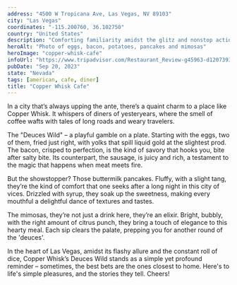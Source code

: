 ```yaml
---
address: "4500 W Tropicana Ave, Las Vegas, NV 89103"
city: "Las Vegas"
coordinates: "-115.200760, 36.102750"
country: "United States"
description: "Comforting familiarity amidst the glitz and nonstop action"
heroAlt: "Photo of eggs, bacon, potatoes, pancakes and mimosas"
heroImage: "copper-whisk-cafe"
infoUrl: "https://www.tripadvisor.com/Restaurant_Review-g45963-d12073937-Reviews-Copper_Whisk_Cafe-Las_Vegas_Nevada.html"
pubDate: "Sep 20, 2023"
state: "Nevada"
tags: [american, cafe, diner]
title: "Copper Whisk Cafe"
---
```


In a city that’s always upping the ante, there’s a quaint charm to a place like Copper Whisk. It whispers of diners of yesteryears, where the smell of coffee wafts with tales of long roads and weary travelers.

The "Deuces Wild" – a playful gamble on a plate. Starting with the eggs, two of them, fried just right, with yolks that spill liquid gold at the slightest prod. The bacon, crisped to perfection, is the kind of savory that hooks you, bite after salty bite. Its counterpart, the sausage, is juicy and rich, a testament to the magic that happens when meat meets fire.

But the showstopper? Those buttermilk pancakes. Fluffy, with a slight tang, they’re the kind of comfort that one seeks after a long night in this city of vices. Drizzled with syrup, they soak up the sweetness, making every mouthful a delightful dance of textures and tastes.

The mimosas, they’re not just a drink here, they’re an elixir. Bright, bubbly, with the right amount of citrus punch, they bring a touch of elegance to this hearty meal. Each sip clears the palate, prepping you for another round of the 'deuces'.

In the heart of Las Vegas, amidst its flashy allure and the constant roll of dice, Copper Whisk’s Deuces Wild stands as a simple yet profound reminder – sometimes, the best bets are the ones closest to home. Here's to life's simple pleasures, and the stories they tell. Cheers!

